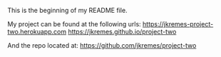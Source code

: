 This is the beginning of my README file.

My project can be found at the following urls:
https://jkremes-project-two.herokuapp.com
https://jkremes.github.io/project-two

And the repo located at:
https://github.com/jkremes/project-two

